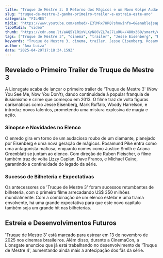 ```yaml
---
title: "Truque de Mestre 3: O Retorno dos Mágicos e um Novo Golpe Audacioso"
slug: "truque-de-mestre-3-ganha-primeiro-trailer-e-estreia-este-ano"
categoria: "FILMES"
midia: "https://www.youtube.com/embed/-E3lMRx7HRQ?showinfo=0&enablejsapi=1"
tipoMidia: "video"
thumb: "https://cdn.ome.lt/aAQ5Y1RixVLXyN86VZL7aJ7LuRU=/480x360/smart/extras/conteudos/opera_2025-04-29_14-06-37.jpg"
tags: ["Truque de Mestre 3", "cinema", "trailer", "Jesse Eisenberg", "Rosamund Pike", "franquia de filmes", "magia", "roubo", "Lionsgate"]
keywords: "Truque de Mestre 3, cinema, trailer, Jesse Eisenberg, Rosamund Pike, franquia de filmes, magia, roubo, Lionsgate"
author: "Ana Luiza"
data: "2025-04-29T17:18:34.159Z"
---
```


## Revelado o Primeiro Trailer de Truque de Mestre 3

A Lionsgate acaba de lançar o primeiro trailer de 'Truque de Mestre 3' (Now You See Me, Now You Don't), dando continuidade à popular franquia de ilusionismo e crime que começou em 2013. O filme traz de volta figuras carismáticas como Jesse Eisenberg, Mark Ruffalo, Woody Harrelson, e introduz novos talentos, prometendo uma mistura explosiva de magia e ação.

### Sinopse e Novidades no Elenco

O enredo gira em torno de um audacioso roubo de um diamante, planejado por Eisenberg e uma nova geração de mágicos. Rosamund Pike entra como uma antagonista mafiosa, enquanto nomes como Justice Smith e Ariana Greenblatt se juntam ao elenco. Com direção de Ruben Fleischer, o filme também traz de volta Lizzy Caplan, Dave Franco, e Michael Caine, garantindo a continuidade do legado da série.

### Sucesso de Bilheteria e Expectativas

Os antecessores de 'Truque de Mestre 3' foram sucessos retumbantes de bilheteria, com o primeiro filme arrecadando US$ 350 milhões mundialmente. Com a combinação de um elenco estelar e uma trama envolvente, há uma grande expectativa para que este novo capítulo também seja um grande hit nas bilheterias.

## Estreia e Desenvolvimentos Futuros

'Truque de Mestre 3' está marcado para estrear em 13 de novembro de 2025 nos cinemas brasileiros. Além disso, durante a CinemaCon, a Lionsgate anunciou que já está trabalhando no desenvolvimento de 'Truque de Mestre 4', aumentando ainda mais a antecipação dos fãs da série.